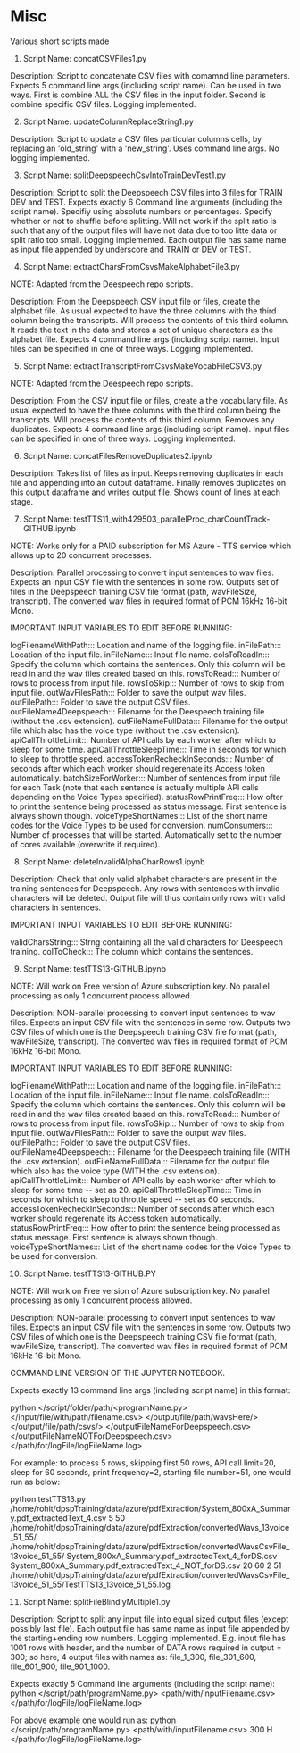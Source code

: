 # Misc
Various short scripts made

1) Script Name: concatCSVFiles1.py

Description: Script to concatenate CSV files with comamnd line parameters. Expects 5 command line args (including script name). Can be used in two ways. First is combine ALL the CSV files in the input folder. Second is combine specific CSV files. Logging implemented.

2) Script Name: updateColumnReplaceString1.py

Description: Script to update a CSV files particular columns cells, by replacing an 'old_string' with a 'new_string'. Uses command line args. No logging implemented.

3) Script Name: splitDeepspeechCsvIntoTrainDevTest1.py

Description: Script to split the Deepspeech CSV files into 3 files for TRAIN DEV and TEST.
Expects exactly 6 Command line arguments (including the script name). Specifiy using absolute numbers or percentages. Specify whether or not to shuffle before splitting. Will not work if the split ratio is such that any of the output files will have not data due to too litte data or split ratio too small. Logging implemented. Each output file has same name as input file appended by underscore and TRAIN or DEV or TEST.

4) Script Name: extractCharsFromCsvsMakeAlphabetFile3.py

NOTE: Adapted from the Deespeech repo scripts.

Description: From the Deepspeech CSV input file or files, create the alphabet file. As usual expected to have the three columns with the third column being the transcripts. Will process the contents of this third column. It reads the text in the data and stores a set of unique characters as the alphabet file. Expects 4 command line args (including script name). Input files can be specified in one of three ways. Logging implemented.

5) Script Name: extractTranscriptFromCsvsMakeVocabFileCSV3.py

NOTE: Adapted from the Deespeech repo scripts.

Description: From the CSV input file or files, create a the vocabulary file. As usual expected to have the three columns with the third column being the transcripts. Will process the contents of this third column. Removes any duplicates. Expects 4 command line args (including script name). Input files can be specified in one of three ways. Logging implemented.

6) Script Name: concatFilesRemoveDuplicates2.ipynb

Description: Takes list of files as input. Keeps removing duplicates in each file and appending into an output dataframe. Finally removes duplicates on this output dataframe and writes output file. Shows count of lines at each stage.

7) Script Name: testTTS11_with429503_parallelProc_charCountTrack-GITHUB.ipynb

NOTE: Works only for a PAID subscription for MS Azure - TTS service which allows up to 20 concurrent processes.

Description: Parallel processing to convert input sentences to wav files. Expects an input CSV file with the sentences in some row. Outputs set of files in the Deepspeech training CSV file format (path, wavFileSize, transcript). The converted wav files in required format of PCM 16kHz 16-bit Mono.

IMPORTANT INPUT VARIABLES TO EDIT BEFORE RUNNING:

logFilenameWithPath::: Location and name of the logging file.
inFilePath::: Location of the input file.
inFileName::: Input file name.
colsToReadIn::: Specify the column which contains the sentences. Only this column will be read in and the wav files created based on this.
rowsToRead::: Number of rows to process from input file.
rowsToSkip::: Number of rows to skip from input file.
outWavFilesPath::: Folder to save the output wav files.
outFilePath::: Folder to save the output CSV files.
outFileName4Deepspeech::: Filename for the Deespeech training file (without the .csv extension).
outFileNameFullData::: Filename for the output file which also has the voice type (without the .csv extension).
apiCallThrottleLimit::: Number of API calls by each worker after which to sleep for some time.
apiCallThrottleSleepTime::: Time in seconds for which to sleep to throttle speed.
accessTokenRecheckInSeconds::: Number of seconds after which each worker should regerenate its Access token automatically.
batchSizeForWorker::: Number of sentences from input file for each Task (note that each sentence is actually multiple API calls depending on the Voice Types specified).
statusRowPrintFreq::: How ofter to print the sentence being processed as status message. First sentence is always shown though.
voiceTypeShortNames::: List of the short name codes for the Voice Types to be used for conversion.
numConsumers::: Number of processes that will be started. Automatically set to the number of cores available (overwrite if required).

8) Script Name: deleteInvalidAlphaCharRows1.ipynb

Description: Check that only valid alphabet characters are present in the training sentences for Deepspeech. Any rows with sentences with invalid characters will be deleted. Output file will thus contain only rows with valid characters in sentences.

IMPORTANT INPUT VARIABLES TO EDIT BEFORE RUNNING:

validCharsString::: Strng containing all the valid characters for Deespeech training.
colToCheck::: The column which contains the sentences.

9) Script Name: testTTS13-GITHUB.ipynb

NOTE: Will work on Free version of Azure subscription key. No parallel processing as only 1 concurrent process allowed.

Description: NON-parallel processing to convert input sentences to wav files. Expects an input CSV file with the sentences in some row. Outputs two CSV files of which one is the Deepspeech training CSV file format (path, wavFileSize, transcript). The converted wav files in required format of PCM 16kHz 16-bit Mono.

IMPORTANT INPUT VARIABLES TO EDIT BEFORE RUNNING:

logFilenameWithPath::: Location and name of the logging file.
inFilePath::: Location of the input file.
inFileName::: Input file name.
colsToReadIn::: Specify the column which contains the sentences. Only this column will be read in and the wav files created based on this.
rowsToRead::: Number of rows to process from input file.
rowsToSkip::: Number of rows to skip from input file.
outWavFilesPath::: Folder to save the output wav files.
outFilePath::: Folder to save the output CSV files.
outFileName4Deepspeech::: Filename for the Deespeech training file (WITH the .csv extension).
outFileNameFullData::: Filename for the output file which also has the voice type (WITH the .csv extension).
apiCallThrottleLimit::: Number of API calls by each worker after which to sleep for some time -- set as 20.
apiCallThrottleSleepTime::: Time in seconds for which to sleep to throttle speed -- set as 60 seconds.
accessTokenRecheckInSeconds::: Number of seconds after which each worker should regerenate its Access token automatically.
statusRowPrintFreq::: How ofter to print the sentence being processed as status message. First sentence is always shown though.
voiceTypeShortNames::: List of the short name codes for the Voice Types to be used for conversion.

10) Script Name: testTTS13-GITHUB.PY

NOTE: Will work on Free version of Azure subscription key. No parallel processing as only 1 concurrent process allowed.

Description: NON-parallel processing to convert input sentences to wav files. Expects an input CSV file with the sentences in some row. Outputs two CSV files of which one is the Deepspeech training CSV file format (path, wavFileSize, transcript). The converted wav files in required format of PCM 16kHz 16-bit Mono.

COMMAND LINE VERSION OF THE JUPYTER NOTEBOOK.

Expects exactly 13 command line args (including script name) in this format:

python </script/folder/path/<programName.py> </input/file/with/path/filename.csv> <rowsToRead> <rowsToSkip> </output/file/path/wavsHere/> </output/file/path/csvs/> </outputFileNameForDeepspeech.csv> </outputFileNameNOTForDeepspeech.csv> <apiCallThrottleLimit> <apiCallThrottleSleepTime in Seconds> <statusRowPrintFreq> <fileNumber> </path/for/logFile/logFileName.log>
  
For example: to process 5 rows, skipping first 50 rows, API call limit=20, sleep for 60 seconds, print frequency=2, starting file number=51, one would run as below:
  
python testTTS13.py /home/rohit/dpspTraining/data/azure/pdfExtraction/System_800xA_Summary.pdf_extractedText_4.csv 5 50 /home/rohit/dpspTraining/data/azure/pdfExtraction/convertedWavs_13voice_51_55/ /home/rohit/dpspTraining/data/azure/pdfExtraction/convertedWavsCsvFile_13voice_51_55/ System_800xA_Summary.pdf_extractedText_4_forDS.csv System_800xA_Summary.pdf_extractedText_4_NOT_forDS.csv 20 60 2 51 /home/rohit/dpspTraining/data/azure/pdfExtraction/convertedWavsCsvFile_13voice_51_55/TestTTS13_13voice_51_55.log


11) Script Name: splitFileBlindlyMultiple1.py

Description: Script to split any input file into equal sized output files (except possibly last file).
Each output file has same name as input file appended by the starting+ending row numbers. Logging implemented. E.g. input file has 1001 rows with header, and the number of DATA rows required in output = 300; so here, 4 output files with names as: file_1_300, file_301_600, file_601_900, file_901_1000.

Expects exactly 5 Command line arguments (including the script name): python </script/path/programName.py> <path/with/inputFilename.csv> <rows per output file> <H or NH> </path/for/logFile/logFileName.log>

For above example one would run as: python </script/path/programName.py> <path/with/inputFilename.csv> 300 H </path/for/logFile/logFileName.log>

